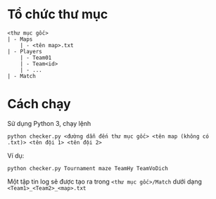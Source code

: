 ﻿# Tổ chức thư mục

```
<thư mục gốc>
| - Maps
	| - <tên map>.txt
| - Players
	| - Team01
	| - Team<id>
	| - ...
| - Match
```

# Cách chạy

Sử dụng Python 3, chạy lệnh

```
python checker.py <đường dẫn đến thư mục gốc> <tên map (không có .txt)> <tên đội 1> <tên đội 2>
```

Ví dụ:
```
python checker.py Tournament maze TeamHy TeamVoDich
```

Một tập tin log sẽ được tạo ra trong ```<thư mục gốc>/Match``` dưới dạng ```<Team1>_<Team2>_<map>.txt```
